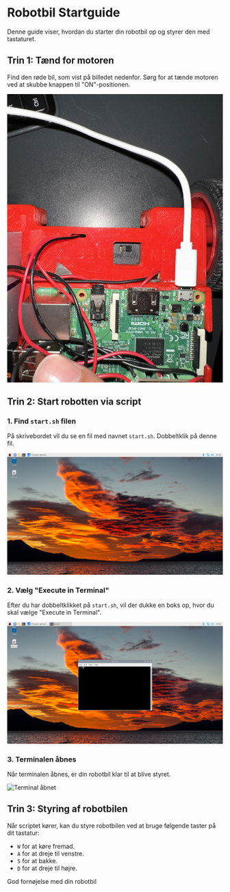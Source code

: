 # Robotbil Startguide

Denne guide viser, hvordan du starter din robotbil op og styrer den med tastaturet.

## Trin 1: Tænd for motoren

Find den røde bil, som vist på billedet nedenfor. Sørg for at tænde motoren ved at skubbe knappen til "ON"-positionen.

![Tænd motoren](./IMG_0887.jpg)

## Trin 2: Start robotten via script

### 1. Find `start.sh` filen

På skrivebordet vil du se en fil med navnet `start.sh`. Dobbeltklik på denne fil.

![Dobbeltklik på start.sh](./2024-08-23-015406_1920x1080_scrot.png)

### 2. Vælg "Execute in Terminal"

Efter du har dobbeltklikket på `start.sh`, vil der dukke en boks op, hvor du skal vælge "Execute in Terminal".

![Execute in Terminal](./2024-08-23-015417_1920x1080_scrot.png)

### 3. Terminalen åbnes

Når terminalen åbnes, er din robotbil klar til at blive styret.

![Terminal åbnet](./path-to-your-image-file.png)

## Trin 3: Styring af robotbilen

Når scriptet kører, kan du styre robotbilen ved at bruge følgende taster på dit tastatur:

- `W` for at køre fremad.
- `A` for at dreje til venstre.
- `S` for at bakke.
- `D` for at dreje til højre.

God fornøjelse med din robotbil
